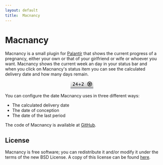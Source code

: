 ```yaml
---
layout: default
title:  Macnancy
---
```


Macnancy
========

Macnancy is a small plugin for [Palantír][1] that shows the current progress
of a pregnancy, either your own or that of your girlfriend or wife or whoever
you want.
Macnancy shows the current week an day in your status bar and when you click on
Macnancy's status item you can see the calculated delivery date and how many
days remain.

<img src="images/macnancy.png" style="display: block; margin: 0px auto" title="Macnancy's status item" />

You can configure the date Macnancy uses in three different ways:

- The calculated delivery date
- The date of conception
- The date of the last period

The code of Macnancy is available at [GitHub][2].

## License
Macnancy is free software; you can redistribute it and/or modify it under the
terms of the new BSD License. A copy of this license can be found [here][3].

 [1]: index.html
 [2]: http://github.com/koraktor/macnancy
 [3]: license.html
